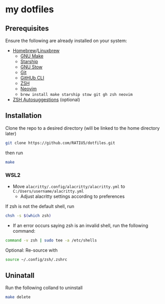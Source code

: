 # my dotfiles

## Prerequisites

Ensure the following are already installed on your system:

- [Homebrew](https://brew.sh/)/[Linuxbrew](https://docs.brew.sh/Homebrew-on-Linux)
  - [GNU Make](https://formulae.brew.sh/formula/make#default)
  - [Starship](https://formulae.brew.sh/formula/starship#default)
  - [GNU Stow](https://formulae.brew.sh/formula/stow#default)
  - [Git](https://formulae.brew.sh/formula/git#default)
  - [GitHUb CLI](https://formulae.brew.sh/formula/gh#default)
  - [ZSH](https://formulae.brew.sh/formula/zsh#default)
  - [Neovim](https://formulae.brew.sh/formula/neovim)
  - `brew install make starship stow git gh zsh neovim`
- [ZSH Autosuggestions](https://github.com/zsh-users/zsh-autosuggestions) (optional)

## Installation

Clone the repo to a desired directory (will be linked to the home directory later)

```bash
git clone https://github.com/RATIU5/dotfiles.git
```
then run

```bash
make
```


### WSL2

- Move `alacritty/.config/alacritty/alacritty.yml` to `C:/Users/username/alacritty.yml`
  - Adjust alacritty settings according to preferences
  
If zsh is not the default shell, run

```bash
chsh -s $(which zsh)
```
- If an error occurs saying zsh is an invalid shell, run the following command: 

```bash
command -v zsh | sudo tee -a /etc/shells
```

Optional: Re-source with

```bash
source ~/.config/zsh/.zshrc
```

  
## Uninatall

Run the following colland to uninstall

```bash
make delete
```
